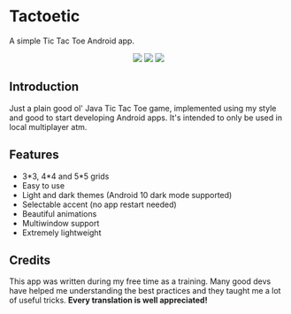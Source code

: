 # Tactoetic

A simple Tic Tac Toe Android app.

<p align='center'>
  <a href='https://github.com/m-i-n-a-r/tactoetic/blob/master/LICENSE.md'><img src='https://img.shields.io/cocoapods/l/AFNetworking.svg'/></a>
  <img src='https://img.shields.io/badge/version-1.0.X-blue'/>
	<img src='https://img.shields.io/badge/-translations%20needed!-yellow'/>
</p>

## Introduction
Just a plain good ol' Java Tic Tac Toe game, implemented using my style and good to start developing Android apps. It's intended to only be used in local multiplayer atm.

## Features
- 3\*3, 4\*4 and 5\*5 grids
- Easy to use
- Light and dark themes (Android 10 dark mode supported)
- Selectable accent (no app restart needed)
- Beautiful animations
- Multiwindow support
- Extremely lightweight

## Credits
This app was written during my free time as a training. Many good devs have helped me understanding the best practices and they taught me a lot of useful tricks. **Every translation is well appreciated!**
